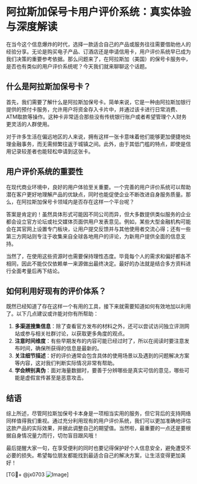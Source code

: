 # 阿拉斯加保号卡用户评价系统：真实体验与深度解读

在当今这个信息爆炸的时代，选择一款适合自己的产品或服务往往需要借助他人的经验分享。无论是购买电子产品、订酒店还是申请信用卡，用户评价系统早已成为我们决策的重要参考依据。那么问题来了，在阿拉斯加（美国）的保号卡服务中，是否也有类似的用户评价系统呢？今天我们就来聊聊这个话题。

## 什么是阿拉斯加保号卡？

首先，我们需要了解什么是阿拉斯加保号卡。简单来说，它是一种由阿拉斯加银行提供的预付卡服务，允许用户将资金存入卡片中，并通过该卡进行日常消费、ATM取款等操作。这种卡非常适合那些没有传统银行账户或者希望管理个人财务更灵活的人群使用。

对于许多生活在偏远地区的人来说，拥有这样一张卡意味着他们能够更加便捷地处理金融事务，而无需频繁往返于城镇之间。此外，由于其低门槛的特点，即使是信用记录较差者也能轻松申请到这张卡。

## 用户评价系统的重要性

在现代商业环境中，良好的用户体验至关重要。一个完善的用户评价系统可以帮助潜在客户更好地理解产品的优缺点，同时也能促使企业不断改进自身服务质量。那么，在阿拉斯加保号卡领域内是否存在这样一个平台呢？

答案是肯定的！虽然具体形式可能因不同公司而异，但大多数提供类似服务的企业都会设立官方论坛或社交媒体页面供用户发表意见。例如，某些大型金融机构可能会在其官网上设置专门板块，让用户提交反馈并与其他使用者交流心得；还有一些第三方网站则专注于收集来自全球各地用户的评论，为新用户提供全面的信息支持。

当然了，在使用这些资源时也需要保持理性态度。毕竟每个人的需求和偏好都各不相同，因此不能仅仅依赖单一来源做出最终决定。最好的办法就是结合多方资料进行全面考量后再下结论。

## 如何利用好现有的评价体系？

既然已经知道了存在这样一个有用的工具，接下来就需要知道如何有效地加以利用了。以下几点建议或许能对你有所帮助：

1. **多渠道搜集信息**：除了查看官方发布的材料之外，还可以尝试访问独立评测网站或参与相关社群讨论，以获取更多角度的观点。
2. **注意时间维度**：有些早期发布的内容可能已经过时了，所以在阅读时要注意发布时间，确保所获得的信息是最新的。
3. **关注细节描述**：好的评价通常会包含具体的使用场景以及遇到的问题解决方案等内容，这对我们判断实际情况非常有帮助。
4. **学会辨别真伪**：面对海量数据时，要善于分辨哪些是真实可信的意见，哪些可能是虚假宣传甚至是恶意攻击。

## 结语

综上所述，尽管阿拉斯加保号卡本身是一项相当实用的服务，但它背后的支持网络同样值得我们重视。通过充分利用现有的用户评价系统，我们可以更加准确地评估这款产品的实际效果，并据此调整自己的期望值。当然啦，最重要的一点还是要根据自身情况量力而行，切勿盲目跟风哦！

最后提醒大家一句，在享受便利的同时也要记得保护好个人信息安全，避免遭受不必要的损失。希望每位朋友都能找到最适合自己的解决方案，让生活变得更加美好！

[TG💪+ @jx0703 ![Image](https://github.com/user-attachments/assets/dbca1d08-cadb-493c-b0ec-ad6f7a83f270)]